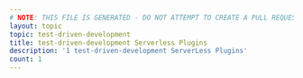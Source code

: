 ```yaml
---
# NOTE: THIS FILE IS GENERATED - DO NOT ATTEMPT TO CREATE A PULL REQUEST TO UPDATE THE DATA. 
layout: topic
topic: test-driven-development
title: test-driven-development Serverless Plugins
description: '1 test-driven-development ServerLess Plugins'
count: 1
---
```

